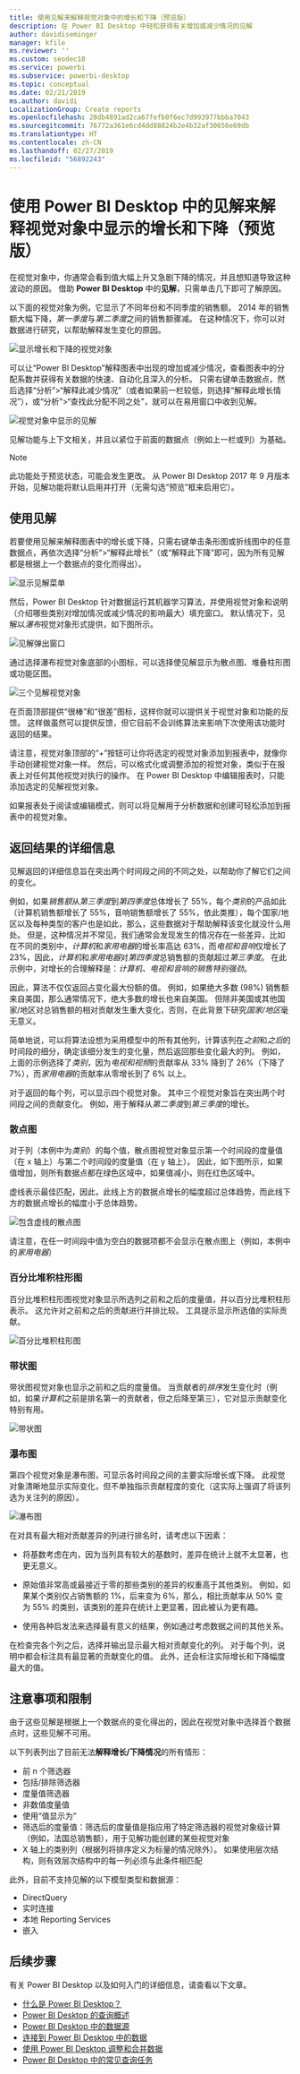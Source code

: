 ```yaml
---
title: 使用见解来解释视觉对象中的增长和下降（预览版）
description: 在 Power BI Desktop 中轻松获得有关增加或减少情况的见解
author: davidiseminger
manager: kfile
ms.reviewer: ''
ms.custom: seodec18
ms.service: powerbi
ms.subservice: powerbi-desktop
ms.topic: conceptual
ms.date: 02/21/2019
ms.author: davidi
LocalizationGroup: Create reports
ms.openlocfilehash: 28db4891ad2ca67fefb0f6ec7d993977bbba7043
ms.sourcegitcommit: 76772a361e6cd4dd88824b2e4b32af30656e69db
ms.translationtype: HT
ms.contentlocale: zh-CN
ms.lasthandoff: 02/27/2019
ms.locfileid: "56892243"
---
```

# <a name="use-insights-in-power-bi-desktop-to-explain-increases-and-decreases-seen-in-visuals-preview"></a>使用 Power BI Desktop 中的见解来解释视觉对象中显示的增长和下降（预览版）

在视觉对象中，你通常会看到值大幅上升又急剧下降的情况，并且想知道导致这种波动的原因。 借助 **Power BI Desktop** 中的**见解**，只需单击几下即可了解原因。

以下面的视觉对象为例，它显示了不同年份和不同季度的销售额。 2014 年的销售额大幅下降，*第一季度*与*第二季度*之间的销售额骤减。 在这种情况下，你可以对数据进行研究，以帮助解释发生变化的原因。 

![显示增长和下降的视觉对象](media/desktop-insights/insights_01a.png)

可以让“Power BI Desktop”解释图表中出现的增加或减少情况，查看图表中的分配系数并获得有关数据的快速、自动化且深入的分析。 只需右键单击数据点，然后选择“分析”>“解释此减少情况”（或者如果前一栏较低，则选择“解释此增长情况”），或“分析”>“查找此分配不同之处”，就可以在易用窗口中收到见解。

![视觉对象中显示的见解](media/desktop-insights/insights_01.png)

见解功能与上下文相关，并且以紧位于前面的数据点（例如上一栏或列）为基础。

> [!NOTE]
> 此功能处于预览状态，可能会发生更改。 从 Power BI Desktop 2017 年 9 月版本开始，见解功能将默认启用并打开（无需勾选“预览”框来启用它）。


## <a name="using-insights"></a>使用见解
若要使用见解来解释图表中的增长或下降，只需右键单击条形图或折线图中的任意数据点，再依次选择“分析”>“解释此增长”（或“解释此下降”即可，因为所有见解都是根据上一个数据点的变化而得出）。

![显示见解菜单](media/desktop-insights/insights_02.png)

然后，Power BI Desktop 针对数据运行其机器学习算法，并使用视觉对象和说明（介绍哪些类别对增加情况或减少情况的影响最大）填充窗口。 默认情况下，见解以*瀑布*视觉对象形式提供，如下图所示。

![见解弹出窗口](media/desktop-insights/insights_03.png)

通过选择瀑布视觉对象底部的小图标，可以选择使见解显示为散点图、堆叠柱形图或功能区图。

![三个见解视觉对象](media/desktop-insights/insights_04.png)

在页面顶部提供“很棒”和“很差”图标，这样你就可以提供关于视觉对象和功能的反馈。 这样做虽然可以提供反馈，但它目前不会训练算法来影响下次使用该功能时返回的结果。

请注意，视觉对象顶部的“+”按钮可让你将选定的视觉对象添加到报表中，就像你手动创建视觉对象一样。 然后，可以格式化或调整添加的视觉对象，类似于在报表上对任何其他视觉对执行的操作。 在 Power BI Desktop 中编辑报表时，只能添加选定的见解视觉对象。

如果报表处于阅读或编辑模式，则可以将见解用于分析数据和创建可轻松添加到报表中的视觉对象。

## <a name="details-of-the-results-returned"></a>返回结果的详细信息

见解返回的详细信息旨在突出两个时间段之间的不同之处，以帮助你了解它们之间的变化。  

例如，如果*销售额*从*第三季度*到*第四季度*总体增长了 55%，每个*类别*的产品如此（计算机销售额增长了 55%，音响销售额增长了 55%，依此类推），每个国家/地区以及每种类型的客户也是如此，那么，这些数据对于帮助解释该变化就没什么用处。 但是，这种情况并不常见，我们通常会发现发生的情况存在一些差异，比如在不同的类别中，*计算机*和*家用电器*的增长率高达 63%，而*电视和音响*仅增长了 23%，因此，*计算机*和*家用电器*对*第四季度*总销售额的贡献超过*第三季度*。  在此示例中，对增长的合理解释是：*计算机、电视和音响的销售特别强劲*。 

因此，算法不仅仅返回占变化最大份额的值。 例如，如果绝大多数 (98%) 销售额来自美国，那么通常情况下，绝大多数的增长也来自美国。 但除非美国或其他国家/地区对总销售额的相对贡献发生重大变化，否则，在此背景下研究*国家/地区*毫无意义。  

简单地说，可以将算法设想为采用模型中的所有其他列，计算该列在*之前*和*之后*的时间段的细分，确定该细分发生的变化量，然后返回那些变化最大的列。 例如，上面的示例选择了*类别*，因为*电视和视频*的贡献率从 33% 降到了 26%（下降了 7%），而*家用电器*的贡献率从零增长到了 6% 以上。 

对于返回的每个列，可以显示四个视觉对象。 其中三个视觉对象旨在突出两个时间段之间的贡献变化。 例如，用于解释从*第二季度*到*第三季度*的增长。

### <a name="the-scatter-plot"></a>散点图

对于列（本例中为*类别*）的每个值，散点图视觉对象显示第一个时间段的度量值（在 x 轴上）与第二个时间段的度量值（在 y 轴上）。 因此，如下图所示，如果值增加，则所有数据点都在绿色区域中，如果值减小，则在红色区域中。 

虚线表示最佳匹配，因此，此线上方的数据点增长的幅度超过总体趋势，而此线下方的数据点增长的幅度小于总体趋势。  

![包含虚线的散点图](media/desktop-insights/insights_01b.png)

请注意，在任一时间段中值为空白的数据项都不会显示在散点图上（例如，本例中的*家用电器*）

### <a name="the-100-stacked-column-chart"></a>百分比堆积柱形图

百分比堆积柱形图视觉对象显示所选列之前和之后的度量值，并以百分比堆积柱形表示。 这允许对之前和之后的贡献进行并排比较。 工具提示显示所选值的实际贡献。

![百分比堆积柱形图](media/desktop-insights/insights_01c.png)

### <a name="the-ribbon-chart"></a>带状图

带状图视觉对象也显示之前和之后的度量值。 当贡献者的*排序*发生变化时（例如，如果*计算机*之前是排名第一的贡献者，但之后降至第三），它对显示贡献变化特别有用。 

![带状图](media/desktop-insights/insights_01d.png)

### <a name="the-waterfall-chart"></a>瀑布图

第四个视觉对象是瀑布图，可显示各时间段之间的主要实际增长或下降。 此视觉对象清晰地显示实际变化，但不单独指示贡献程度的变化（这实际上强调了将该列选为关注列的原因）。 

![瀑布图](media/desktop-insights/insights_01e.png)

在对具有最大相对贡献差异的列进行排名时，请考虑以下因素： 

* 将基数考虑在内，因为当列具有较大的基数时，差异在统计上就不太显著，也更无意义。 

* 原始值非常高或最接近于零的那些类别的差异的权重高于其他类别。 例如，如果某个类别仅占销售额的 1%，后来变为 6%，那么，相比贡献率从 50% 变为 55% 的类别，该类别的差异在统计上更显著，因此被认为更有趣。 

* 使用各种启发法来选择最有意义的结果，例如通过考虑数据之间的其他关系。
 
在检查完各个列之后，选择并输出显示最大相对贡献变化的列。 对于每个列，说明中都会标注具有最显著的贡献变化的值。 此外，还会标注实际增长和下降幅度最大的值。


## <a name="considerations-and-limitations"></a>注意事项和限制
由于这些见解是根据上一个数据点的变化得出的，因此在视觉对象中选择首个数据点时，这些见解不可用。 

以下列表列出了目前无法**解释增长/下降情况**的所有情形：

* 前 n 个筛选器
* 包括/排除筛选器
* 度量值筛选器
* 非数值度量值
* 使用“值显示为”
* 筛选后的度量值：筛选后的度量值是指应用了特定筛选器的视觉对象级计算（例如，法国总销售额），用于见解功能创建的某些视觉对象
* X 轴上的类别列（根据列将排序定义为标量的情况除外）。 如果使用层次结构，则有效层次结构中的每一列必须与此条件相匹配


此外，目前不支持见解的以下模型类型和数据源：

* DirectQuery
* 实时连接
* 本地 Reporting Services
* 嵌入

## <a name="next-steps"></a>后续步骤
有关 Power BI Desktop 以及如何入门的详细信息，请查看以下文章。

* [什么是 Power BI Desktop？](desktop-what-is-desktop.md)
* [Power BI Desktop 的查询概述](desktop-query-overview.md)
* [Power BI Desktop 中的数据源](desktop-data-sources.md)
* [连接到 Power BI Desktop 中的数据](desktop-connect-to-data.md)
* [使用 Power BI Desktop 调整和合并数据](desktop-shape-and-combine-data.md)
* [Power BI Desktop 中的常见查询任务](desktop-common-query-tasks.md)   

